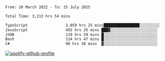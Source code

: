 <!--START_SECTION:waka-->

```txt
From: 20 March 2022 - To: 25 July 2025

Total Time: 3,213 hrs 54 mins

TypeScript                 2,059 hrs 25 mins████████████████░░░░░░░░░   64.08 %
JavaScript                 455 hrs 25 mins ███▓░░░░░░░░░░░░░░░░░░░░░   14.17 %
JSON                       119 hrs 59 mins █░░░░░░░░░░░░░░░░░░░░░░░░   03.73 %
Bash                       114 hrs 47 mins █░░░░░░░░░░░░░░░░░░░░░░░░   03.57 %
C#                         98 hrs 38 mins  ▓░░░░░░░░░░░░░░░░░░░░░░░░   03.07 %
```

<!--END_SECTION:waka-->
[![spotify-github-profile](https://spotify-github-profile.vercel.app/api/view?uid=c00zprrvy9xiloa9qnco3hmng&cover_image=true&theme=novatorem&show_offline=false&background_color=121212&bar_color=53b14f&bar_color_cover=false)](https://spotify-github-profile.vercel.app/api/view?uid=c00zprrvy9xiloa9qnco3hmng&redirect=true)



